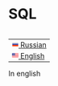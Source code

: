 # SQL

<table align="right">
 <tr><td><a href="README.md"><img src="images/rus-flag.png" height="13"> Russian</a></td></tr>
 <tr><td><a href="README_eng.md"><img src="images/us-flag.png" height="13"> English</a></td></tr>
</table>

In english
